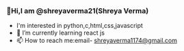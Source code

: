 ### 👋Hi,I am @shreyaverma21(Shreya Verma)


-    I'm interested in python,c,html,css,javascript
- 🌱 I’m currently learning react js
- 📫 How to reach me:email- shreyaverma1174@gmail.com
